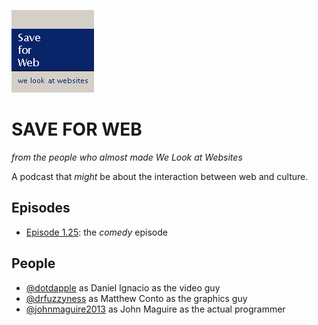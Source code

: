 ![SAVE FOR WEB](https://github.com/drfuzzyness/Save-for-Web/raw/master/SFW_Logo_1.png)
# SAVE FOR WEB
*from the people who almost made We Look at Websites*

A podcast that _might_ be about the interaction between web and culture.

## Episodes
 - [Episode 1.25](https://soundcloud.com/dotdapple/save-for-web-episode-125): the _comedy_ episode

## People
- [@dotdapple](https://twitter.com/dotdapple) as Daniel Ignacio as the video guy
- [@drfuzzyness](https://twitter.com/drfuzzyness) as Matthew Conto as the graphics guy
- [@johnmaguire2013](https://twitter.com/johnmaguire2013) as John Maguire as the actual programmer
